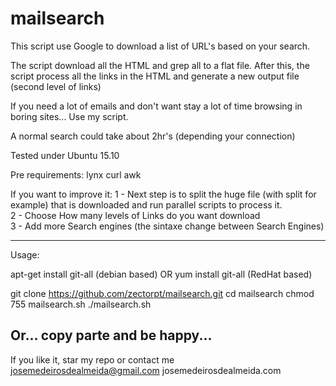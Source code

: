 # mailsearch
This script use Google to download a list of URL's based on your search.

The script download all the HTML and grep all to a flat file. After this, the script process all the links in the HTML and generate a new output file (second level of links)

If you need a lot of emails and don't want stay a lot of time browsing in boring sites... Use my script.

A normal search could take about 2hr's (depending your connection)

Tested under Ubuntu 15.10

Pre requirements:
lynx curl awk

If you want to improve it:
 1 - Next step is to split the huge file (with split for example) that is downloaded and run parallel scripts to process it. <br />
 2 - Choose How many levels of Links do you want download <br />
 3 - Add more Search engines (the sintaxe change between Search Engines) <br />

----------------------------------------------------
Usage:

apt-get install git-all (debian based)
OR
yum install git-all (RedHat based)

git clone https://github.com/zectorpt/mailsearch.git
cd mailsearch
chmod 755 mailsearch.sh
./mailsearch.sh

Or... copy parte and be happy...
---------------------------------------------------

If you like it, star my repo or contact me
josemedeirosdealmeida@gmail.com
josemedeirosdealmeida.com
